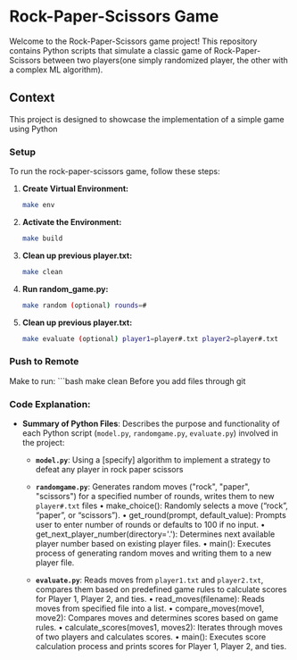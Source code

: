 # Rock-Paper-Scissors Game

Welcome to the Rock-Paper-Scissors game project! This repository contains Python scripts that simulate a classic game of Rock-Paper-Scissors between two players(one simply randomized player, the other with a complex ML algorithm).

## Context

This project is designed to showcase the implementation of a simple game using Python

### Setup

To run the rock-paper-scissors game, follow these steps:

1. **Create Virtual Environment:**
   
   ```bash
   make env

2. **Activate the Environment:**
   
   ```bash
   make build

3. **Clean up previous player.txt:**
   
   ```bash
   make clean
4. **Run random_game.py:**
   
   ```bash
   make random (optional) rounds=#
5. **Clean up previous player.txt:**
   
   ```bash
   make evaluate (optional) player1=player#.txt player2=player#.txt

### Push to Remote
Make to run:
    ```bash
   make clean
Before you add files through git

### Code Explanation:

- **Summary of Python Files**: Describes the purpose and functionality of each Python script (`model.py`, `randomgame.py`, `evaluate.py`) involved in the project:

  - **`model.py`**: Using a [specify] algorithm to implement a strategy to defeat any player in rock paper scissors

  
  - **`randomgame.py`**: Generates random moves ("rock", "paper", "scissors") for a specified number of rounds, writes them to new `player#.txt` files
    •	make_choice(): Randomly selects a move (“rock”, “paper”, or “scissors”).
	•	get_round(prompt, default_value): Prompts user to enter number of rounds or defaults to 100 if no input.
	•	get_next_player_number(directory='.'): Determines next available player number based on existing player files.
	•	main(): Executes process of generating random moves and writing them to a new player file.

  
  - **`evaluate.py`**: Reads moves from `player1.txt` and `player2.txt`, compares them based on predefined game rules to calculate scores for Player 1, Player 2, and ties.
    •	read_moves(filename): Reads moves from specified file into a list.
	•	compare_moves(move1, move2): Compares moves and determines scores based on game rules.
	•	calculate_scores(moves1, moves2): Iterates through moves of two players and calculates scores.
	•	main(): Executes score calculation process and prints scores for Player 1, Player 2, and ties.
